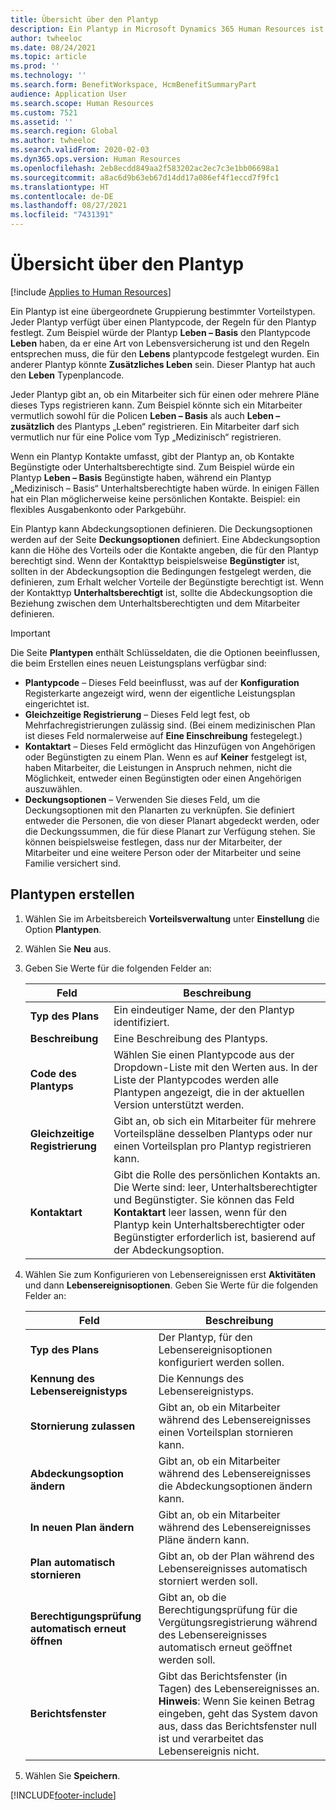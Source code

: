 ```yaml
---
title: Übersicht über den Plantyp
description: Ein Plantyp in Microsoft Dynamics 365 Human Resources ist eine übergeordnete Gruppierung bestimmter Vorteilstypen.
author: twheeloc
ms.date: 08/24/2021
ms.topic: article
ms.prod: ''
ms.technology: ''
ms.search.form: BenefitWorkspace, HcmBenefitSummaryPart
audience: Application User
ms.search.scope: Human Resources
ms.custom: 7521
ms.assetid: ''
ms.search.region: Global
ms.author: twheeloc
ms.search.validFrom: 2020-02-03
ms.dyn365.ops.version: Human Resources
ms.openlocfilehash: 2eb8ecdd849aa2f583202ac2ec7c3e1bb06698a1
ms.sourcegitcommit: a8ac6d9b63eb67d14dd17a086ef4f1eccd7f9fc1
ms.translationtype: HT
ms.contentlocale: de-DE
ms.lasthandoff: 08/27/2021
ms.locfileid: "7431391"
---
```

# <a name="plan-type-overview"></a>Übersicht über den Plantyp

[!include [Applies to Human Resources](../includes/applies-to-hr.md)]

Ein Plantyp ist eine übergeordnete Gruppierung bestimmter Vorteilstypen. Jeder Plantyp verfügt über einen Plantypcode, der Regeln für den Plantyp festlegt. Zum Beispiel würde der Plantyp **Leben – Basis** den Plantypcode **Leben** haben, da er eine Art von Lebensversicherung ist und den Regeln entsprechen muss, die für den **Lebens** plantypcode festgelegt wurden. Ein anderer Plantyp könnte **Zusätzliches Leben** sein. Dieser Plantyp hat auch den **Leben** Typenplancode.

Jeder Plantyp gibt an, ob ein Mitarbeiter sich für einen oder mehrere Pläne dieses Typs registrieren kann. Zum Beispiel könnte sich ein Mitarbeiter vermutlich sowohl für die Policen **Leben – Basis** als auch **Leben – zusätzlich** des Plantyps „Leben“ registrieren. Ein Mitarbeiter darf sich vermutlich nur für eine Police vom Typ „Medizinisch“ registrieren.

Wenn ein Plantyp Kontakte umfasst, gibt der Plantyp an, ob Kontakte Begünstigte oder Unterhaltsberechtigte sind. Zum Beispiel würde ein Plantyp **Leben – Basis** Begünstigte haben, während ein Plantyp „Medizinisch – Basis“ Unterhaltsberechtigte haben würde. In einigen Fällen hat ein Plan möglicherweise keine persönlichen Kontakte. Beispiel: ein flexibles Ausgabenkonto oder Parkgebühr.


Ein Plantyp kann Abdeckungsoptionen definieren. Die Deckungsoptionen werden auf der Seite **Deckungsoptionen** definiert. Eine Abdeckungsoption kann die Höhe des Vorteils oder die Kontakte angeben, die für den Plantyp berechtigt sind. Wenn der Kontakttyp beispielsweise **Begünstigter** ist, sollten in der Abdeckungsoption die Bedingungen festgelegt werden, die definieren, zum Erhalt welcher Vorteile der Begünstigte berechtigt ist. Wenn der Kontakttyp **Unterhaltsberechtigt** ist, sollte die Abdeckungsoption die Beziehung zwischen dem Unterhaltsberechtigten und dem Mitarbeiter definieren. 

> [!IMPORTANT]
> Die Seite **Plantypen** enthält Schlüsseldaten, die die Optionen beeinflussen, die beim Erstellen eines neuen Leistungsplans verfügbar sind:
>
> - **Plantypcode** – Dieses Feld beeinflusst, was auf der **Konfiguration** Registerkarte angezeigt wird, wenn der eigentliche Leistungsplan eingerichtet ist.  
> - **Gleichzeitige Registrierung** – Dieses Feld legt fest, ob Mehrfachregistrierungen zulässig sind. (Bei einem medizinischen Plan ist dieses Feld normalerweise auf **Eine Einschreibung** festegelegt.)
> - **Kontaktart** – Dieses Feld ermöglicht das Hinzufügen von Angehörigen oder Begünstigten zu einem Plan. Wenn es auf **Keiner** festgelegt ist, haben Mitarbeiter, die Leistungen in Anspruch nehmen, nicht die Möglichkeit, entweder einen Begünstigten oder einen Angehörigen auszuwählen.
> - **Deckungsoptionen** – Verwenden Sie dieses Feld, um die Deckungsoptionen mit den Planarten zu verknüpfen. Sie definiert entweder die Personen, die von dieser Planart abgedeckt werden, oder die Deckungssummen, die für diese Planart zur Verfügung stehen. Sie können beispielsweise festlegen, dass nur der Mitarbeiter, der Mitarbeiter und eine weitere Person oder der Mitarbeiter und seine Familie versichert sind.

## <a name="create-plan-types"></a>Plantypen erstellen

1. Wählen Sie im Arbeitsbereich **Vorteilsverwaltung** unter **Einstellung** die Option **Plantypen**.

2. Wählen Sie **Neu** aus.

3. Geben Sie Werte für die folgenden Felder an:

   | Feld | Beschreibung |
   | --- | --- |
   | **Typ des Plans** | Ein eindeutiger Name, der den Plantyp identifiziert. |
   | **Beschreibung** | Eine Beschreibung des Plantyps. |
   | **Code des Plantyps** | Wählen Sie einen Plantypcode aus der Dropdown-Liste mit den Werten aus. In der Liste der Plantypcodes werden alle Plantypen angezeigt, die in der aktuellen Version unterstützt werden. |
   | **Gleichzeitige Registrierung** | Gibt an, ob sich ein Mitarbeiter für mehrere Vorteilspläne desselben Plantyps oder nur einen Vorteilsplan pro Plantyp registrieren kann. |
   | **Kontaktart** | Gibt die Rolle des persönlichen Kontakts an. Die Werte sind: leer, Unterhaltsberechtigter und Begünstigter. Sie können das Feld **Kontaktart** leer lassen, wenn für den Plantyp kein Unterhaltsberechtigter oder Begünstigter erforderlich ist, basierend auf der Abdeckungsoption. |

4. Wählen Sie zum Konfigurieren von Lebensereignissen erst **Aktivitäten** und dann **Lebensereignisoptionen**. Geben Sie Werte für die folgenden Felder an:

   | Feld | Beschreibung |
   | --- | --- |
   | **Typ des Plans** | Der Plantyp, für den Lebensereignisoptionen konfiguriert werden sollen. |
   | **Kennung des Lebensereignistyps** | Die Kennungs des Lebensereignistyps. |
   | **Stornierung zulassen** | Gibt an, ob ein Mitarbeiter während des Lebensereignisses einen Vorteilsplan stornieren kann. |
   | **Abdeckungsoption ändern** | Gibt an, ob ein Mitarbeiter während des Lebensereignisses die Abdeckungsoptionen ändern kann. |
   | **In neuen Plan ändern** | Gibt an, ob ein Mitarbeiter während des Lebensereignisses Pläne ändern kann. |
   | **Plan automatisch stornieren** | Gibt an, ob der Plan während des Lebensereignisses automatisch storniert werden soll. |
   | **Berechtigungsprüfung automatisch erneut öffnen** | Gibt an, ob die Berechtigungsprüfung für die Vergütungsregistrierung während des Lebensereignisses automatisch erneut geöffnet werden soll. |
   | **Berichtsfenster** | Gibt das Berichtsfenster (in Tagen) des Lebensereignisses an. **Hinweis**: Wenn Sie keinen Betrag eingeben, geht das System davon aus, dass das Berichtsfenster null ist und verarbeitet das Lebensereignis nicht. |

5. Wählen Sie **Speichern**. 


[!INCLUDE[footer-include](../includes/footer-banner.md)]

